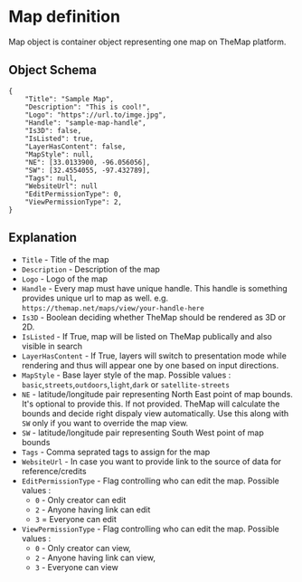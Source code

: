 # Map definition

Map object is container object representing one map on TheMap platform.

## Object Schema

    {
        "Title": "Sample Map",
        "Description": "This is cool!",
        "Logo": "https"://url.to/imge.jpg",
        "Handle": "sample-map-handle",
        "Is3D": false,
        "IsListed": true,
        "LayerHasContent": false,
        "MapStyle": null,
        "NE": [33.0133900, -96.056056],
        "SW": [32.4554055, -97.432789],
        "Tags": null,
        "WebsiteUrl": null
        "EditPermissionType": 0,
        "ViewPermissionType": 2,
    }

## Explanation

* `Title` - Title of the map
* `Description` - Description of the map
* `Logo` - Logo of the map
* `Handle` - Every map must have unique handle. This handle is something provides unique url to map as well. e.g. `https://themap.net/maps/view/your-handle-here`
* `Is3D` - Boolean deciding whether TheMap should be rendered as 3D or 2D.
* `IsListed` - If True, map will be listed on TheMap publically and also visible in search
* `LayerHasContent` - If True, layers will switch to presentation mode while rendering and thus will appear one by one based on input directions.
* `MapStyle` - Base layer style of the map. Possible values : `basic`,`streets`,`outdoors`,`light`,`dark` or `satellite-streets`
* `NE` - latitude/longitude pair representing North East point of map bounds. It's optional to provide this. If not provided. TheMap will calculate the bounds and decide right dispaly view automatically. Use this along with `SW` only if you want to override the map view.
* `SW` - latitude/longitude pair representing South West point of map bounds
* `Tags` - Comma seprated tags to assign for the map
* `WebsiteUrl` - In case you want to provide link to the source of data for reference/credits
* `EditPermissionType` - Flag controlling who can edit the map. Possible values : 
    * `0` - Only creator can edit
    * `2` - Anyone having link can edit
    * `3` = Everyone can edit
* `ViewPermissionType` - Flag controlling who can edit the map. Possible values : 
    * `0` - Only creator can view,
    * `2` - Anyone having link can view, 
    * `3` - Everyone can view